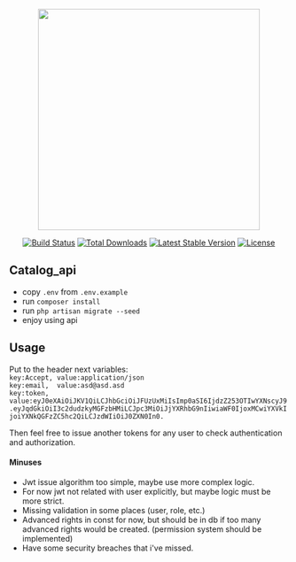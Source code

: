<p align="center"><img src="https://res.cloudinary.com/dtfbvvkyp/image/upload/v1566331377/laravel-logolockup-cmyk-red.svg" width="400"></p>

<p align="center">
<a href="https://travis-ci.org/laravel/framework"><img src="https://travis-ci.org/laravel/framework.svg" alt="Build Status"></a>
<a href="https://packagist.org/packages/laravel/framework"><img src="https://poser.pugx.org/laravel/framework/d/total.svg" alt="Total Downloads"></a>
<a href="https://packagist.org/packages/laravel/framework"><img src="https://poser.pugx.org/laravel/framework/v/stable.svg" alt="Latest Stable Version"></a>
<a href="https://packagist.org/packages/laravel/framework"><img src="https://poser.pugx.org/laravel/framework/license.svg" alt="License"></a>
</p>

## Catalog_api
- copy ``.env`` from ``.env.example``
- run ``composer install``
- run ``php artisan migrate --seed``
- enjoy using api

## Usage
Put to the header next variables:  
``key:Accept, value:application/json``  
``key:email,  value:asd@asd.asd``  
``key:token,  value:eyJ0eXAiOiJKV1QiLCJhbGciOiJFUzUxMiIsImp0aSI6IjdzZ253OTIwYXNscyJ9.eyJqdGkiOiI3c2dudzkyMGFzbHMiLCJpc3MiOiJjYXRhbG9nIiwiaWF0IjoxMCwiYXVkIjoiYXNkQGFzZC5hc2QiLCJzdWIiOiJ0ZXN0In0.``  

Then feel free to issue another tokens for any user to check authentication and authorization.

#### Minuses
- Jwt issue algorithm too simple, maybe use more complex logic.
- For now jwt not related with user explicitly, but maybe logic must be more strict.
- Missing validation in some places (user, role, etc.)
- Advanced rights in const for now, but should be in db if too many advanced rights would be created. (permission system should be implemented)
- Have some security breaches that i've missed.
